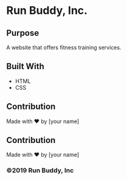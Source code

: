 # Run Buddy, Inc.

## Purpose

A website that offers fitness training services.

## Built With

- HTML
- CSS

## Contribution

Made with ❤️ by [your name]

## Contribution

Made with ❤️ by [your name]

### ©️2019 Run Buddy, Inc
